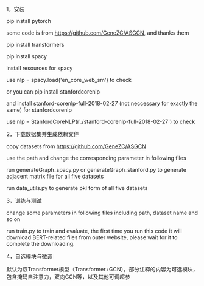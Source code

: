1，安装

pip install pytorch

some code is from https://github.com/GeneZC/ASGCN, and thanks them

pip install transformers

pip install spacy 

install resources for spacy

use nlp = spacy.load('en_core_web_sm') to check

or you can pip install stanfordcorenlp

and install stanford-corenlp-full-2018-02-27 (not neccessary for exactly the same) for stanfordcorenlp

use nlp = StanfordCoreNLP(r'./stanford-corenlp-full-2018-02-27') to check

2，下载数据集并生成依赖文件

copy datasets from https://github.com/GeneZC/ASGCN 

use the path and change the corresponding parameter in following files

run generateGraph_spacy.py or generateGraph_stanford.py to generate adjacent matrix file for all five datasets

run data_utils.py to generate pkl form of all five datasets

3，训练与测试

change some parameters in following files including path, dataset name and so on

run train.py to train and evaluate, the first time you run this code it will download BERT-related files from outer website, please wait for it to complete the downloading.

4，自选模块与微调

默认为双Transformer模型（Transformer+GCN），部分注释的内容为可选模块，包含掩码自注意力，双向GCN等，以及其他可调超参
